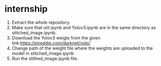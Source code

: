 # internship
1) Extract the whole repository. 
2) Make sure that util.ipynb and Yolov3.ipynb are in the same directory as stitched_image.ipynb.
3) Download the Yolov3 weigts from the given link:https://pjreddie.com/darknet/yolo/
4) Change path of the weight file where the weights are uploaded to the model in stitched_image.ipynb
5) Run the stithed_image.ipynb file.  
 
